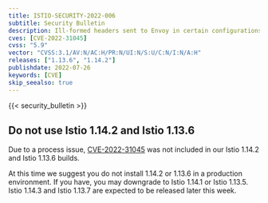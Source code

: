 ```yaml
---
title: ISTIO-SECURITY-2022-006
subtitle: Security Bulletin
description: Ill-formed headers sent to Envoy in certain configurations can lead to unexpected memory access resulting in undefined behavior or crashing.
cves: [CVE-2022-31045]
cvss: "5.9"
vector: "CVSS:3.1/AV:N/AC:H/PR:N/UI:N/S:U/C:N/I:N/A:H"
releases: ["1.13.6", "1.14.2"]
publishdate: 2022-07-26
keywords: [CVE]
skip_seealso: true
---
```


{{< security_bulletin >}}

## Do not use Istio 1.14.2 and Istio 1.13.6

Due to a process issue, [CVE-2022-31045](news/security/istio-security-2022-005/#cve-2022-31045) was not included in our Istio 1.14.2 and Istio 1.13.6 builds.

At this time we suggest you do not install 1.14.2 or 1.13.6 in a production environment. If you have, you may downgrade to Istio 1.14.1 or Istio 1.13.5. Istio 1.14.3 and Istio 1.13.7 are expected to be released later this week.

